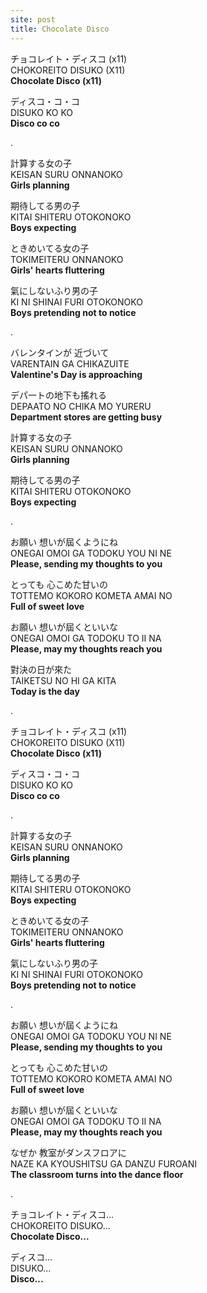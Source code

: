 ```yaml
---
site: post
title: Chocolate Disco
---
```


チョコレイト・ディスコ (x11)  
CHOKOREITO DISUKO (X11)  
**Chocolate Disco (x11)**

ディスコ・コ・コ  
DISUKO KO KO  
**Disco co co**

.  
  
計算する女の子  
KEISAN SURU ONNANOKO  
**Girls planning**

期待してる男の子  
KITAI SHITERU OTOKONOKO  
**Boys expecting**

ときめいてる女の子  
TOKIMEITERU ONNANOKO  
**Girls' hearts fluttering**

氣にしないふり男の子  
KI NI SHINAI FURI OTOKONOKO  
**Boys pretending not to notice**

.  
  
バレンタインが 近づいて  
VARENTAIN GA CHIKAZUITE  
**Valentine's Day is approaching**

デパ一トの地下も搖れる  
DEPAATO NO CHIKA MO YURERU  
**Department stores are getting busy**

計算する女の子  
KEISAN SURU ONNANOKO  
**Girls planning**

期待してる男の子  
KITAI SHITERU OTOKONOKO  
**Boys expecting**

.  
  
お願い 想いが屆くようにね  
ONEGAI OMOI GA TODOKU YOU NI NE  
**Please, sending my thoughts to you**

とっても 心こめた甘いの  
TOTTEMO KOKORO KOMETA AMAI NO  
**Full of sweet love**

お願い 想いが屆くといいな  
ONEGAI OMOI GA TODOKU TO II NA  
**Please, may my thoughts reach you**

對決の日が來た  
TAIKETSU NO HI GA KITA  
**Today is the day**

.  
  
チョコレイト・ディスコ (x11)  
CHOKOREITO DISUKO (X11)  
**Chocolate Disco (x11)**

ディスコ・コ・コ  
DISUKO KO KO  
**Disco co co**

.  
  
計算する女の子  
KEISAN SURU ONNANOKO  
**Girls planning**

期待してる男の子  
KITAI SHITERU OTOKONOKO  
**Boys expecting**

ときめいてる女の子  
TOKIMEITERU ONNANOKO  
**Girls' hearts fluttering**

氣にしないふり男の子  
KI NI SHINAI FURI OTOKONOKO  
**Boys pretending not to notice**

.  
  
お願い 想いが屆くようにね  
ONEGAI OMOI GA TODOKU YOU NI NE  
**Please, sending my thoughts to you**

とっても 心こめた甘いの  
TOTTEMO KOKORO KOMETA AMAI NO  
**Full of sweet love**

お願い 想いが屆くといいな  
ONEGAI OMOI GA TODOKU TO II NA  
**Please, may my thoughts reach you**

なぜか 教室がダンスフロアに  
NAZE KA KYOUSHITSU GA DANZU FUROANI  
**The classroom turns into the dance floor**

.  
  
チョコレイト・ディスコ...  
CHOKOREITO DISUKO...  
**Chocolate Disco...**

ディスコ...  
DISUKO...  
**Disco...**

